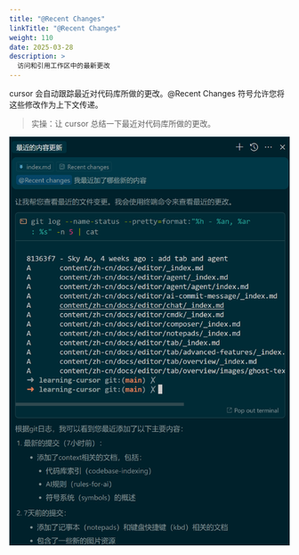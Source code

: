```yaml
---
title: "@Recent Changes"
linkTitle: "@Recent Changes"
weight: 110
date: 2025-03-28
description: >
  访问和引用工作区中的最新更改
---
```


cursor 会自动跟踪最近对代码库所做的更改。@Recent Changes 符号允许您将这些修改作为上下文传递。

> 实操：让 cursor 总结一下最近对代码库所做的更改。

![](images/change.png)




